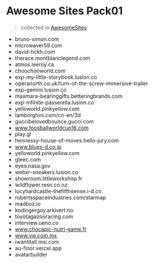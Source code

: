 # Awesome Sites Pack01

> collected in [AwesomeSites](https://github.com/ezshine/AwesomeSites)

- bruno-simon.com
- microwaver59.com
- david-hckh.com
- therace.montblanclegend.com
- atmos.leeroy.ca
- choochooworld.com
- exp-my-little-storybook.lusion.co
- operanorth.co.uk/turn-of-the-screw-immersive-trailer
- exp-gemini.lusion.co
- maxmara-bearinggifts.betteringbrands.com
- exp-infinite-passerella.lusion.co
- yelloworld.pinkyellow.com
- lamborghini.com/cn-en/3d
- guccibelovedbounce.gucci.com
- www.foosballworldcup18.com
- play.gl
- hennessy-house-of-moves.hello-jury.com
- www.blues-d.co.jp
- yelloworld.pinkyellow.com
- gleec.com
- eyes.nasa.gov
- webxr-sneakers.lusion.co
- showroom.littleworkshop.fr
- wildflower.resn.co.nz
- lucyhardcastle-thefifthsense.i-d.co
- robertsspaceindustries.com/starmap
- madbox.io
- kodingergoy.arkivert.no
- toyotagazooracing.com
- interview.ueno.co
- www.chocapic-nutri-game.fr
- www.vw.com.mx
- iwantitall.msi.com
- au-floor.vercel.app
- avatarbuilder
